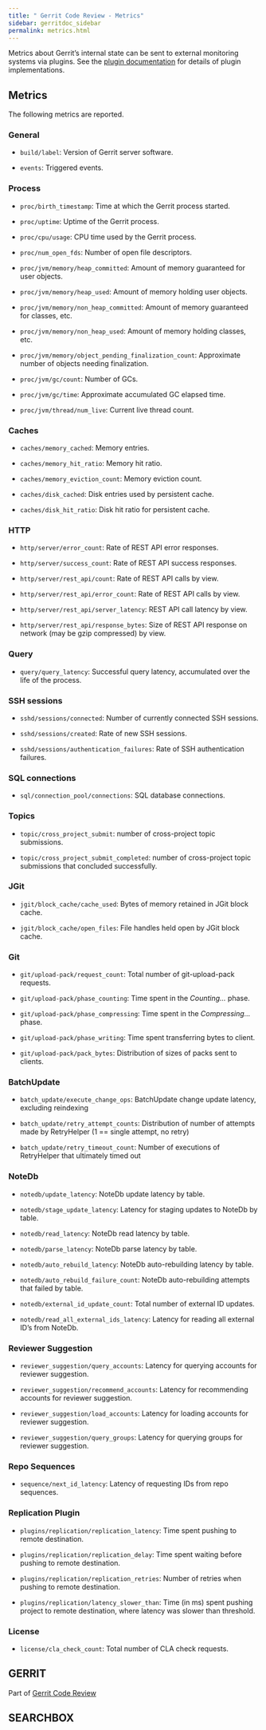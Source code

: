```yaml
---
title: " Gerrit Code Review - Metrics"
sidebar: gerritdoc_sidebar
permalink: metrics.html
---
```

Metrics about Gerrit’s internal state can be sent to external monitoring
systems via plugins. See the [plugin
documentation](dev-plugins.html#metrics) for details of plugin
implementations.

## Metrics

The following metrics are reported.

### General

  - `build/label`: Version of Gerrit server software.

  - `events`: Triggered events.

### Process

  - `proc/birth_timestamp`: Time at which the Gerrit process started.

  - `proc/uptime`: Uptime of the Gerrit process.

  - `proc/cpu/usage`: CPU time used by the Gerrit process.

  - `proc/num_open_fds`: Number of open file descriptors.

  - `proc/jvm/memory/heap_committed`: Amount of memory guaranteed for
    user objects.

  - `proc/jvm/memory/heap_used`: Amount of memory holding user objects.

  - `proc/jvm/memory/non_heap_committed`: Amount of memory guaranteed
    for classes, etc.

  - `proc/jvm/memory/non_heap_used`: Amount of memory holding classes,
    etc.

  - `proc/jvm/memory/object_pending_finalization_count`: Approximate
    number of objects needing finalization.

  - `proc/jvm/gc/count`: Number of GCs.

  - `proc/jvm/gc/time`: Approximate accumulated GC elapsed time.

  - `proc/jvm/thread/num_live`: Current live thread count.

### Caches

  - `caches/memory_cached`: Memory entries.

  - `caches/memory_hit_ratio`: Memory hit ratio.

  - `caches/memory_eviction_count`: Memory eviction count.

  - `caches/disk_cached`: Disk entries used by persistent cache.

  - `caches/disk_hit_ratio`: Disk hit ratio for persistent cache.

### HTTP

  - `http/server/error_count`: Rate of REST API error responses.

  - `http/server/success_count`: Rate of REST API success responses.

  - `http/server/rest_api/count`: Rate of REST API calls by view.

  - `http/server/rest_api/error_count`: Rate of REST API calls by view.

  - `http/server/rest_api/server_latency`: REST API call latency by
    view.

  - `http/server/rest_api/response_bytes`: Size of REST API response on
    network (may be gzip compressed) by view.

### Query

  - `query/query_latency`: Successful query latency, accumulated over
    the life of the process.

### SSH sessions

  - `sshd/sessions/connected`: Number of currently connected SSH
    sessions.

  - `sshd/sessions/created`: Rate of new SSH sessions.

  - `sshd/sessions/authentication_failures`: Rate of SSH authentication
    failures.

### SQL connections

  - `sql/connection_pool/connections`: SQL database connections.

### Topics

  - `topic/cross_project_submit`: number of cross-project topic
    submissions.

  - `topic/cross_project_submit_completed`: number of cross-project
    topic submissions that concluded successfully.

### JGit

  - `jgit/block_cache/cache_used`: Bytes of memory retained in JGit
    block cache.

  - `jgit/block_cache/open_files`: File handles held open by JGit block
    cache.

### Git

  - `git/upload-pack/request_count`: Total number of git-upload-pack
    requests.

  - `git/upload-pack/phase_counting`: Time spent in the *Counting…*
    phase.

  - `git/upload-pack/phase_compressing`: Time spent in the
    *Compressing…* phase.

  - `git/upload-pack/phase_writing`: Time spent transferring bytes to
    client.

  - `git/upload-pack/pack_bytes`: Distribution of sizes of packs sent to
    clients.

### BatchUpdate

  - `batch_update/execute_change_ops`: BatchUpdate change update
    latency, excluding reindexing

  - `batch_update/retry_attempt_counts`: Distribution of number of
    attempts made by RetryHelper (1 == single attempt, no retry)

  - `batch_update/retry_timeout_count`: Number of executions of
    RetryHelper that ultimately timed out

### NoteDb

  - `notedb/update_latency`: NoteDb update latency by table.

  - `notedb/stage_update_latency`: Latency for staging updates to NoteDb
    by table.

  - `notedb/read_latency`: NoteDb read latency by table.

  - `notedb/parse_latency`: NoteDb parse latency by table.

  - `notedb/auto_rebuild_latency`: NoteDb auto-rebuilding latency by
    table.

  - `notedb/auto_rebuild_failure_count`: NoteDb auto-rebuilding attempts
    that failed by table.

  - `notedb/external_id_update_count`: Total number of external ID
    updates.

  - `notedb/read_all_external_ids_latency`: Latency for reading all
    external ID’s from NoteDb.

### Reviewer Suggestion

  - `reviewer_suggestion/query_accounts`: Latency for querying accounts
    for reviewer suggestion.

  - `reviewer_suggestion/recommend_accounts`: Latency for recommending
    accounts for reviewer suggestion.

  - `reviewer_suggestion/load_accounts`: Latency for loading accounts
    for reviewer suggestion.

  - `reviewer_suggestion/query_groups`: Latency for querying groups for
    reviewer suggestion.

### Repo Sequences

  - `sequence/next_id_latency`: Latency of requesting IDs from repo
    sequences.

### Replication Plugin

  - `plugins/replication/replication_latency`: Time spent pushing to
    remote destination.

  - `plugins/replication/replication_delay`: Time spent waiting before
    pushing to remote destination.

  - `plugins/replication/replication_retries`: Number of retries when
    pushing to remote destination.

  - `plugins/replication/latency_slower_than`: Time (in ms) spent
    pushing project to remote destination, where latency was slower than
    threshold.


### License

  - `license/cla_check_count`: Total number of CLA check requests.

## GERRIT

Part of [Gerrit Code Review](index.html)

## SEARCHBOX

